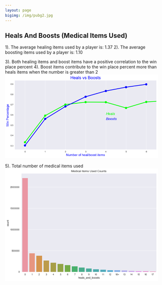 ```yaml
---
layout: page
bigimg: /img/pubg2.jpg
---
```


## Heals And Boosts (Medical Items Used)
1). The average healing items used by a player is: 1.37
2). The average boosting items used by a player is: 1.10

3). Both healing items and boost items have a positive correlation to the win place percent
4). Boost items contribute to the win place percent more than heals items when the number is greater than 2
![GW Data Science logo](/img/image_6.png)

5). Total number of medical items used
![GW Data Science logo](/img/image_7.png)


